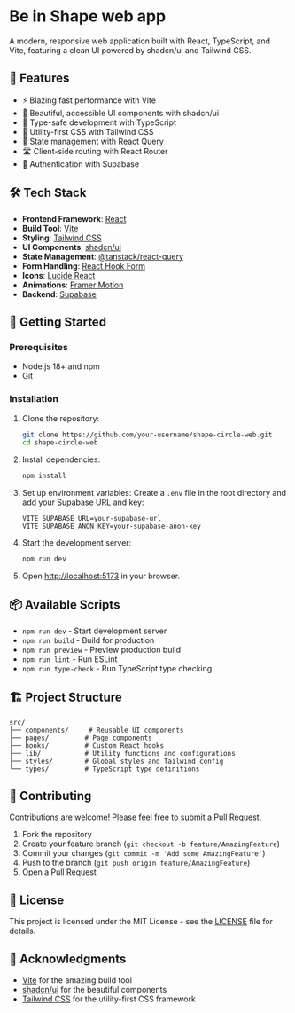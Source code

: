 # Be in Shape web app

A modern, responsive web application built with React, TypeScript, and Vite, featuring a clean UI powered by shadcn/ui and Tailwind CSS.

## 🚀 Features

- ⚡ Blazing fast performance with Vite
- 🎨 Beautiful, accessible UI components with shadcn/ui
- 🎯 Type-safe development with TypeScript
- 🎨 Utility-first CSS with Tailwind CSS
- 🔄 State management with React Query
- 🛣️ Client-side routing with React Router
- 🔐 Authentication with Supabase

## 🛠️ Tech Stack

- **Frontend Framework**: [React](https://react.dev/)
- **Build Tool**: [Vite](https://vitejs.dev/)
- **Styling**: [Tailwind CSS](https://tailwindcss.com/)
- **UI Components**: [shadcn/ui](https://ui.shadcn.com/)
- **State Management**: [@tanstack/react-query](https://tanstack.com/query/latest)
- **Form Handling**: [React Hook Form](https://react-hook-form.com/)
- **Icons**: [Lucide React](https://lucide.dev/)
- **Animations**: [Framer Motion](https://www.framer.com/motion/)
- **Backend**: [Supabase](https://supabase.com/)

## 🚀 Getting Started

### Prerequisites

- Node.js 18+ and npm
- Git

### Installation

1. Clone the repository:
   ```bash
   git clone https://github.com/your-username/shape-circle-web.git
   cd shape-circle-web
   ```

2. Install dependencies:
   ```bash
   npm install
   ```

3. Set up environment variables:
   Create a `.env` file in the root directory and add your Supabase URL and key:
   ```
   VITE_SUPABASE_URL=your-supabase-url
   VITE_SUPABASE_ANON_KEY=your-supabase-anon-key
   ```

4. Start the development server:
   ```bash
   npm run dev
   ```

5. Open [http://localhost:5173](http://localhost:5173) in your browser.

## 📦 Available Scripts

- `npm run dev` - Start development server
- `npm run build` - Build for production
- `npm run preview` - Preview production build
- `npm run lint` - Run ESLint
- `npm run type-check` - Run TypeScript type checking

## 🏗️ Project Structure

```
src/
├── components/     # Reusable UI components
├── pages/         # Page components
├── hooks/         # Custom React hooks
├── lib/           # Utility functions and configurations
├── styles/        # Global styles and Tailwind config
└── types/         # TypeScript type definitions
```

## 🤝 Contributing

Contributions are welcome! Please feel free to submit a Pull Request.

1. Fork the repository
2. Create your feature branch (`git checkout -b feature/AmazingFeature`)
3. Commit your changes (`git commit -m 'Add some AmazingFeature'`)
4. Push to the branch (`git push origin feature/AmazingFeature`)
5. Open a Pull Request

## 📄 License

This project is licensed under the MIT License - see the [LICENSE](LICENSE) file for details.

## 🙏 Acknowledgments

- [Vite](https://vitejs.dev/) for the amazing build tool
- [shadcn/ui](https://ui.shadcn.com/) for the beautiful components
- [Tailwind CSS](https://tailwindcss.com/) for the utility-first CSS framework
